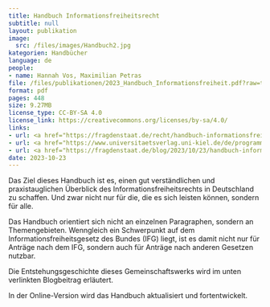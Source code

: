 ```yaml
---
title: Handbuch Informationsfreiheitsrecht
subtitle: null
layout: publikation
image:
  src: /files/images/Handbuch2.jpg
kategorien: Handbücher
language: de
people:
- name: Hannah Vos, Maximilian Petras
file: /files/publikationen/2023_Handbuch_Informationsfreiheit.pdf?raw=true
format: pdf
pages: 448
size: 9.27MB
license_type: CC-BY-SA 4.0
license_link: https://creativecommons.org/licenses/by-sa/4.0/
links:
- url: <a href="https://fragdenstaat.de/recht/handbuch-informationsfreiheit/" target="_blank">Zur Online-Version des Handbuchs</a>
- url: <a href="https://www.universitaetsverlag.uni-kiel.de/de/programm/einzelschriften/Informationsfreiheitsrecht" target="_blank">Zur Print-Version beim Universitätsverlag Kiel</a>
- url: <a href="https://fragdenstaat.de/blog/2023/10/23/handbuch-informationsfreiheit/" target="_blank">Zum Blogbeitrag von FragDenStaat</a>
date: 2023-10-23
---
```


Das Ziel dieses Handbuch ist es, einen gut verständlichen und praxistauglichen Überblick des Informationsfreiheitsrechts in Deutschland zu schaffen. Und zwar nicht nur für die, die es sich leisten können, sondern für alle. 

Das Handbuch orientiert sich nicht an einzelnen Paragraphen, sondern an Themengebieten. Wenngleich ein Schwerpunkt auf dem Informationsfreiheitsgesetz des Bundes (IFG) liegt, ist es damit nicht nur für Anträge nach dem IFG, sondern auch für Anträge nach anderen Gesetzen nutzbar. 

Die Entstehungsgeschichte dieses Gemeinschaftswerks wird im unten verlinkten Blogbeitrag erläutert. 

In der Online-Version wird das Handbuch aktualisiert und fortentwickelt.
